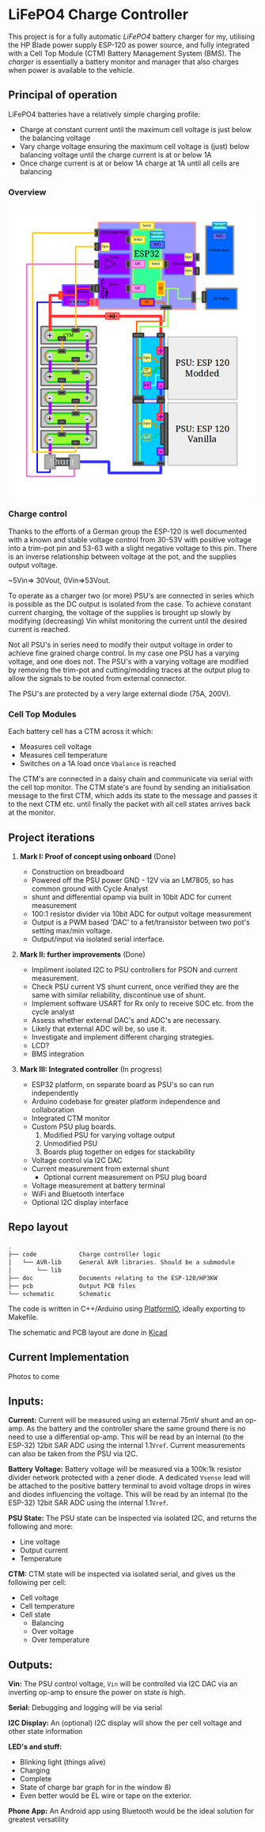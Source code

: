 LiFePO4 Charge Controller
=========================

This project is for a fully automatic
_LiFePO4_ battery charger for my, utilising the HP Blade power supply ESP-120 as power source, and fully integrated with a Cell Top Module (CTM) Battery Management System (BMS). The _charger_ is essentially a battery monitor and manager that also charges when power is available to the vehicle.

Principal of operation
----------------------
LiFePO4 batteries have a relatively simple charging profile:

 * Charge at constant current until the maximum cell voltage is just below the balancing voltage
 * Vary charge voltage ensuring the maximum cell voltage is (just) below balancing voltage until the charge current is at or below 1A
 * Once charge current is at or below 1A charge at 1A until all cells are balancing
 
### Overview
![Charger overview](doc/Charger-block-diagram.png)

### Charge control
Thanks to the efforts of a German group the ESP-120 is well documented with a known and stable voltage control from 30-53V with positive voltage into a trim-pot pin and 53-63 with a slight
negative voltage to this pin. There is an inverse relationship between voltage at the pot, and the supplies output voltage.

~5Vin=> 30Vout, 0Vin=>53Vout.

To operate as a charger two (or more) PSU's are connected in series which is possible as the DC output is isolated from
the case.
To achieve constant current charging, the voltage of the supplies is brought up slowly by modifying (decreasing) Vin 
whilst monitoring the current until the desired current is reached.

Not all PSU's in series need to modify their output voltage in order to achieve fine grained charge control. In my case one PSU has a varying voltage, and one does not.
The PSU's with a varying voltage are modified by removing the trim-pot and cutting/modding traces at the output plug to allow the signals to be routed from external connector.

The PSU's are protected by a very large external diode (75A, 200V).

### Cell Top Modules
Each battery cell has a CTM across it which:
 * Measures cell voltage
 * Measures cell temperature
 * Switches on a 1A load once `Vbalance` is reached

The CTM's are connected in a daisy chain and communicate via serial with the cell top monitor. The CTM state's are found by sending an initialisation message to the first CTM, which adds its state to the message and passes it to the next CTM etc. until finally the packet with all cell states arrives back at the monitor. 

## Project iterations
1.  **Mark I: Proof of concept using onboard** (Done)

    - Construction on breadboard
    - Powered off the PSU power GND - 12V via an LM7805, so has common ground with Cycle Analyst
    - shunt and differential opamp via built in 10bit ADC for current measurement
    - 100:1 resistor divider via 10bit ADC for output voltage measurement
    - Output is a PWM based 'DAC' to a fet/transistor between two pot's setting max/min voltage.
    - Output/input via isolated serial interface.
  
2.  **Mark II: further improvements** (Done)
    - Impliment isolated I2C to PSU controllers for PSON and current measurement.
    - Check PSU current VS shunt current, once verified they are the same with similar reliability, discontinue use of shunt.
    - Implement software USART for Rx only to receive SOC etc. from the cycle analyst
    - Assess whether external DAC's and ADC's are necessary.
    - Likely that external ADC will be, so use it.
    - Investigate and implement different charging strategies.
    - LCD?
    - BMS integration
  
3.  **Mark III: Integrated controller** (In progress)
    - ESP32 platform, on separate board as PSU's so can run independently
    - Arduino codebase for greater platform independence and collaboration
    - Integrated CTM monitor
    - Custom PSU plug boards.
        1. Modified PSU for varying voltage output
        2. Unmodified PSU
        3. Boards plug together on edges for stackability
    - Voltage control via I2C DAC
    - Current measurement from external shunt
        - Optional current measurement on PSU plug board
    - Voltage measurement at battery terminal
    - WiFi and Bluetooth interface
    - Optional I2C display interface
    
Repo layout
-----------
```
.
├── code            Charge controller logic
│   └── AVR-lib     General AVR libraries. Should be a submodule
│       └── lib
├── doc             Documents relating to the ESP-120/HP3KW
├── pcb             Output PCB files
└── schematic       Schematic
```

The code is written in C++/Arduino using [PlatformIO], ideally exporting to Makefile.

The schematic and PCB layout are done in [Kicad]

Current Implementation
----------------------
Photos to come


Inputs:
-------
 **Current:** 
   Current will be measured using an external 75mV shunt and an op-amp. As the battery and the controller share the same ground there is no need to use a differential op-amp. 
   This will be read by an internal (to the ESP-32) 12bit SAR ADC using the internal 1.1`Vref`.
   Current measurements can also be taken from the PSU via I2C.
   
 **Battery Voltage:**
   Battery voltage will be measured via a 100k:1k resistor divider network protected with a zener diode. A dedicated `Vsense` lead will be attached to the positive battery terminal to avoid voltage drops in wires and diodes influencing the voltage.
   This will be read by an internal (to the ESP-32) 12bit SAR ADC using the internal 1.1`Vref`.
   
 **PSU State:**
   The PSU state can be inspected via isolated I2C, and returns the following and more:
   
   - Line voltage
   - Output current
   - Temperature
   
 **CTM:**
   CTM state will be inspected via isolated serial, and gives us the following per cell:
   
   - Cell voltage
   - Cell temperature
   - Cell state
     - Balancing
     - Over voltage
     - Over temperature
   
Outputs:
--------
 **Vin:**
   The PSU control voltage, `Vin` will be controlled via I2C DAC via an inverting op-amp to ensure the power on state is high.
      
 **Serial:**
   Debugging and logging will be via serial
 
 **I2C Display:**
   An (optional) I2C display will show the per cell voltage and other state information
   
 **LED's and stuff:**
   - Blinking light (things alive)
   - Charging
   - Complete
   - State of charge bar graph for in the window 8)
   - Even better would be EL wire or tape on the exterior.
  
 **Phone App:**
   An Android app using Bluetooth would be the ideal solution for greatest versatility

[platformIO]: http://platformio.org/
[kicad]: http://kicad-pcb.org/